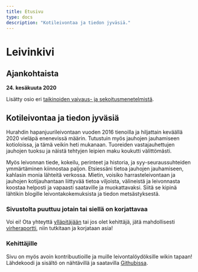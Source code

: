 ```yaml
---
title: Etusivu
type: docs
description: "Kotileivontaa ja tiedon jyväsiä."
---
```


# Leivinkivi

## Ajankohtaista

**24. kesäkuuta 2020** 

Lisätty osio eri [taikinoiden vaivaus- ja sekoitusmenetelmistä](/docs/leivonta/juurileivonnan-sekoitus-ja-vaivaustekniikat).

## Kotileivontaa ja tiedon jyväsiä

Hurahdin hapanjuurileivontaan vuoden 2016 tienoilla ja hiljattain keväällä 2020 vieläpä
enenevissä määrin. Tutustuin myös jauhojen jauhamiseen kotioloissa, ja tämä veikin
heti mukanaan. Tuoreiden vastajauhettujen jauhojen tuoksu ja näistä tehtyjen leipien
maku koukutti välittömästi.

Myös leivonnan tiede, kokeilu, perinteet ja historia, ja 
syy-seuraussuhteiden ymmärtäminen kiinnostaa paljon. Etsiessäni tietoa jauhojen jauhamiseen,
kahlasin monia lähteitä verkossa. Mietin, voisiko harrasteleivontaan ja jauhojen 
kotijauhantaan liittyvää tietoa viljoista, välineistä ja leivonnasta koostaa helposti 
ja vapaasti saataville ja muokattavaksi. Siitä se kipinä lähtikin blogille 
leivontakokemuksista ja tiedon metsästyksestä.

### Sivustolta puuttuu jotain tai siellä on korjattavaa

Voi ei! Ota yhteyttä [ylläpitäjään](mailto:tojuntu@gmail.com) tai jos olet kehittäjä, jätä mahdollisesti 
[virheraportti](https://github.com/leivinkivi/leivinkivi.github.io/issues), 
niin tutkitaan ja korjataan asia!

### Kehittäjille

Sivu on myös avoin kontribuutioille ja muille leivontalöydöksille wikin tapaan! Lähdekoodi ja sisältö 
on nähtävillä ja saatavilla [Githubissa](https://github.com/leivinkivi/leivinkivi.github.io).